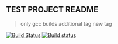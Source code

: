 ## TEST PROJECT README
> only gcc builds
> additional tag
> new tag

[![Build Status](https://travis-ci.org/gracbear/test-ci.svg?branch=master)](https://travis-ci.org/gracbear/test-ci)
[![Build status](https://ci.appveyor.com/api/projects/status/omk6jbf0vtiavkr2/branch/master?svg=true)](https://ci.appveyor.com/project/ALexander41969/test-ci/branch/master)